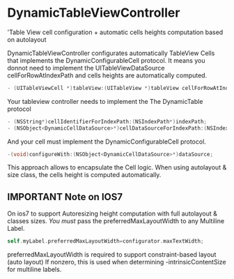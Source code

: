 # DynamicTableViewController
'Table View cell configuration + automatic cells heights computation based on autolayout

DynamicTableViewController configurates automatically TableView Cells that implements the DynamicConfigurableCell protocol.
It means you donnot need to implement the UITableViewDataSource cellForRowAtIndexPath and cells heights are automatically computed. 
``` objective-c
- (UITableViewCell *)tableView:(UITableView *)tableView cellForRowAtIndexPath:(NSIndexPath *)indexPath
```
Your tableview controller needs to implement the The DynamicTable protocol

``` objective-c
- (NSString*)cellIdentifierForIndexPath:(NSIndexPath*)indexPath;
- (NSObject<DynamicCellDataSource>*)cellDataSourceForIndexPath:(NSIndexPath*)indexPath;
 ```
And your cell must implement the DynamicConfigurableCell protocol.
``` objective-c
-(void)configureWith:(NSObject<DynamicCellDataSource>*)dataSource;
```
This approach allows to encapsulate the Cell logic.
When using autolayout & size class, the cells height is computed automatically.
 
## IMPORTANT Note on IOS7 
On ios7 to support Autoresizing height computation with full autolayout & classes sizes.
*You must* pass the preferredMaxLayoutWidth to any Multiline Label.
``` objective-c
self.myLabel.preferredMaxLayoutWidth=configurator.maxTextWidth;
```
preferredMaxLayoutWidth is required to support constraint-based layout (auto layout)
If nonzero, this is used when determining -intrinsicContentSize for multiline labels.
